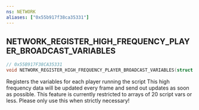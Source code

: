 ```yaml
---
ns: NETWORK
aliases: ["0x55b917f38ca35331"]
---
```

## NETWORK_REGISTER_HIGH_FREQUENCY_PLAYER_BROADCAST_VARIABLES

```c
// 0x55B917F38CA35331
void NETWORK_REGISTER_HIGH_FREQUENCY_PLAYER_BROADCAST_VARIABLES(struct Address, int Size, string DebugName);
```

Registers the variables for each player running the script This high frequency data will be updated every frame and send out updates as soon as possible. This feature is currently restricted to arrays of 20 script vars or less. Please only use this when strictly necessary!


